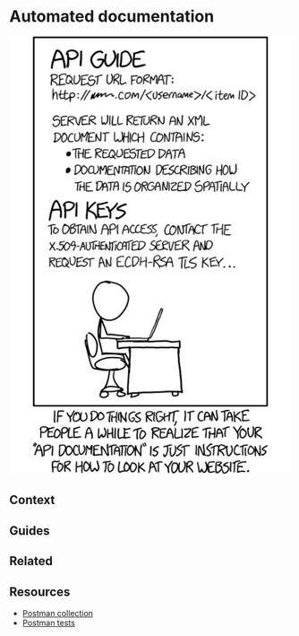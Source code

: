 # Automated documentation

[![API](img/api_guide.png)](https://xkcd.com/1481/)

## Context

## Guides

## Related

## Resources

* [Postman collection](https://thinkster.io/tutorials/testing-backend-apis-with-postman/using-collections-in-postman)
* [Postman tests](https://learning.postman.com/docs/writing-scripts/test-scripts/)